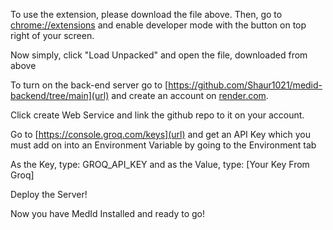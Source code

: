 To use the extension, please download the file above. 
Then, go to [chrome://extensions](url) and enable developer mode with the button on top right of your screen.

Now simply, click "Load Unpacked" and open the file, downloaded from above

To turn on the back-end server go to [https://github.com/Shaur1021/medid-backend/tree/main](url) and create an account on [render.com](url). 

Click create Web Service and link the github repo to it on your account. 

Go to [https://console.groq.com/keys](url) and get an API Key which you must add on into an Environment Variable by going to the Environment tab 

As the Key, type: GROQ_API_KEY and as the Value, type: [Your Key From Groq]

Deploy the Server!

Now you have MedId Installed and ready to go!
